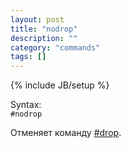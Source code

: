 ```yaml
---
layout: post
title: "nodrop"
description: ""
category: "commands"
tags: []
---
```

{% include JB/setup %}

Syntax:  
`#nodrop`

Отменяет команду [#drop](#drop).